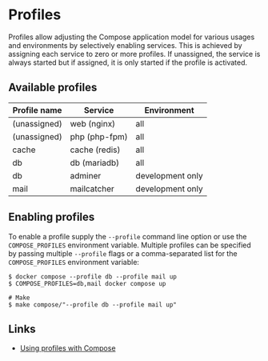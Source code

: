 # Profiles

Profiles allow adjusting the Compose application model for various usages and environments by selectively enabling
services. This is achieved by assigning each service to zero or more profiles. If unassigned, the service is always
started but if assigned, it is only started if the profile is activated.

## Available profiles

| Profile name | Service       | Environment      |
|--------------|---------------|------------------|
| (unassigned) | web (nginx)   | all              |
| (unassigned) | php (php-fpm) | all              |
| cache        | cache (redis) | all              |
| db           | db (mariadb)  | all              |
| db           | adminer       | development only |
| mail         | mailcatcher   | development only |

## Enabling profiles

To enable a profile supply the `--profile` command line option or use the `COMPOSE_PROFILES` environment variable.
Multiple profiles can be specified by passing multiple `--profile` flags or a comma-separated list for the
`COMPOSE_PROFILES` environment variable:

```shell
$ docker compose --profile db --profile mail up
$ COMPOSE_PROFILES=db,mail docker compose up

# Make
$ make compose/"--profile db --profile mail up"
```

## Links

- [Using profiles with Compose](https://docs.docker.com/compose/profiles/)
